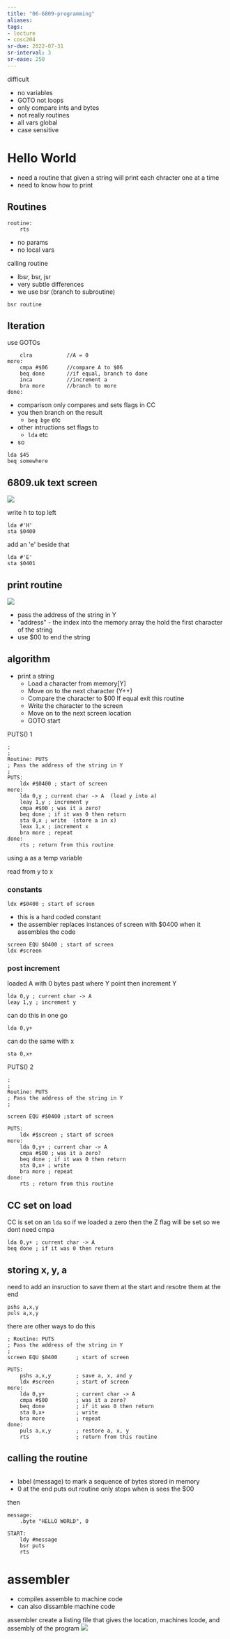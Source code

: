 ```yaml
---
title: "06-6809-programming"
aliases: 
tags: 
- lecture
- cosc204
sr-due: 2022-07-31
sr-interval: 3
sr-ease: 250
---
```


difficult
- no variables
- GOTO not loops
- only compare ints and bytes
- not really routines
- all vars global
- case sensitive

# Hello World

- need a routine that given a string will print each chracter one at a time
- need to know how to print

## Routines
```
routine:
	rts
```

- no params
- no local vars

calling routine
- lbsr, bsr, jsr
- very subtle differences
- we use bsr (branch to subroutine)

```
bsr routine
```

## Iteration
use GOTOs

```
	clra           //A = 0
more:
	cmpa #$06      //compare A to $06
	beq done       //if equal, branch to done
	inca           //increment a
	bra more       //branch to more
done:
```

- comparison only compares and sets flags in CC
- you then branch on the result
	- `beq bge` etc
- other intructions set flags to
	- `lda` etc
- so

```
lda $45
beq somewhere
```

## 6809.uk text screen
![](https://i.imgur.com/dC1idMA.png)

write h to top left
```
lda #'H'
sta $0400
```

add an 'e' beside that
```
lda #'E'
sta $0401
```

## print routine
![](https://i.imgur.com/IEiGKtj.png)

- pass the address of the string in Y
- "address" - the index into the memory array the hold the first character of the string
- use $00 to end the string

## algorithm
- print a string
	- Load a character from memory\[Y] 
	- Move on to the next character (Y++) 
	- Compare the character to $00 If equal exit this routine 
	- Write the character to the screen 
	- Move on to the next screen location 
	- GOTO start

PUTS() 1

```
;
; 
Routine: PUTS 
; Pass the address of the string in Y 
; 
PUTS: 
	ldx #$0400 ; start of screen 
more: 
	lda 0,y ; current char -> A  (load y into a)
	leay 1,y ; increment y 
	cmpa #$00 ; was it a zero? 
	beq done ; if it was 0 then return 
	sta 0,x ; write  (store a in x)
	leax 1,x ; increment x 
	bra more ; repeat 
done: 
	rts ; return from this routine
```

using a as a temp variable

read from y to x

### constants
```
ldx #$0400 ; start of screen
```

- this is a hard coded constant
- the assembler replaces instances of screen with $0400 when it assembles the code

```
screen EQU $0400 ; start of screen
ldx #screen
```

### post increment

loaded A with 0 bytes past where Y point then increment Y
```
lda 0,y ; current char -> A 
leay 1,y ; increment y
```

can do this in one go
```
lda 0,y+
```

can do the same with x
```
sta 0,x+
```


PUTS() 2
```
;
; 
Routine: PUTS 
; Pass the address of the string in Y 
; 

screen EQU #$0400 ;start of screen

PUTS: 
	ldx #$screen ; start of screen 
more: 
	lda 0,y+ ; current char -> A
	cmpa #$00 ; was it a zero? 
	beq done ; if it was 0 then return 
	sta 0,x+ ; write
	bra more ; repeat 
done: 
	rts ; return from this routine
```


## CC set on load
CC is set on an `lda` so if we loaded a zero then the Z flag will be set so we dont need cmpa
```
lda 0,y+ ; current char -> A 
beq done ; if it was 0 then return
```

## storing x, y, a
need to add an insruction to save them at the start and resotre them at the end
```
pshs a,x,y
puls a,x,y
```

there are other ways to do this

```
; Routine: PUTS 
; Pass the address of the string in Y 
; 
screen EQU $0400      ; start of screen 

PUTS: 
	pshs a,x,y        ; save a, x, and y 
	ldx #screen       ; start of screen 
more: 
	lda 0,y+          ; current char -> A 
	cmpa #$00         ; was it a zero? 
	beq done          ; if it was 0 then return 
	sta 0,x+          ; write 
	bra more          ; repeat 
done: 
	puls a,x,y        ; restore a, x, y 
	rts               ; return from this routine
```


## calling the routine
```

```

- label (message) to mark a sequence of bytes stored in memory
- 0 at the end puts out routine only stops when is sees the $00

then
```
message:
	.byte "HELLO WORLD", 0

START:
	ldy #message
	bsr puts
	rts
```


# assembler
- compiles assemble to machine code
- can also dissamble machine code

assembler create a listing file that gives the location, machines lcode, and assembly of the program 
![](https://i.imgur.com/a3DEdyj.png)
